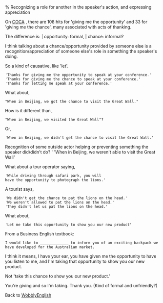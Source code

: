 % Recognizing a role for another in the speaker's action, and expressing appreciation

On
[COCA](http://english-corpora.org)
, there are 108 hits for 'giving me the opportunity' and 33 for 'giving me the chance', many associated with acts of thanking.

The difference is:
| opportunity: formal,
| chance: informal?
<br>

I think talking about a chance/opportunity provided by someone else is a recognition/appreciation of someone else's role in something the speaker's doing.

So a kind of causative, like 'let'.

	'Thanks for giving me the opportunity to speak at your conference.'
	'Thanks for giving me the chance to speak at your conference.'
	'Thanks for letting me speak at your conference.'

What about,

	"When in Beijing, we got the chance to visit the Great Wall."

How is it different than,

	"When in Beijing, we visited the Great Wall"?

Or,

	'When in Beijing, we didn't get the chance to visit the Great Wall.'

Recognition of some outside actor helping or preventing something the speaker did/didn't do?
'
	'When in Beijing, we weren't able to visit the Great Wall'

What about a tour operator saying,

	'While driving through safari park, you will
	have the opportunity to photograph the lions.'

A tourist says,

	'We didn't get the chance to pat the lions on the head.'
	'We weren't allowed to pat the lions on the head.'
	'They didn't let us pat the lions on the head.'


What about, 

	'Let me take this opportunity to show you our new product'

From a Business English textbook:

	I would like to _____________ to inform you of an exciting backpack we have developed for the Australian market.

I think it means, I have your ear, you have given me the opportunity to have you listen to me, and I'm taking that opportunity to show you our new product.

Not 'take this chance to show you our new product.'

You're giving and so I'm taking. Thank you. (Kind of formal and unfriendly?)

Back to [WobblyEnglish](WobblyEnglish.html)

